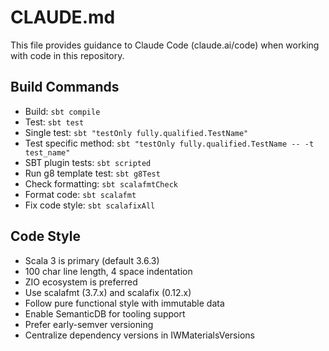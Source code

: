 # CLAUDE.md

This file provides guidance to Claude Code (claude.ai/code) when working with code in this repository.

## Build Commands
- Build: `sbt compile`
- Test: `sbt test`
- Single test: `sbt "testOnly fully.qualified.TestName"`
- Test specific method: `sbt "testOnly fully.qualified.TestName -- -t test_name"`
- SBT plugin tests: `sbt scripted`
- Run g8 template test: `sbt g8Test`
- Check formatting: `sbt scalafmtCheck`
- Format code: `sbt scalafmt`
- Fix code style: `sbt scalafixAll`

## Code Style
- Scala 3 is primary (default 3.6.3)
- 100 char line length, 4 space indentation
- ZIO ecosystem is preferred
- Use scalafmt (3.7.x) and scalafix (0.12.x)
- Follow pure functional style with immutable data
- Enable SemanticDB for tooling support
- Prefer early-semver versioning
- Centralize dependency versions in IWMaterialsVersions
